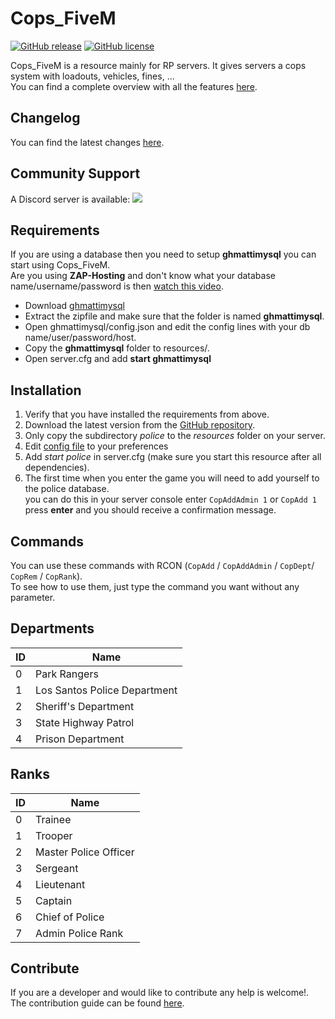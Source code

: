 # Cops_FiveM
[![GitHub release](https://img.shields.io/github/release/FiveM-Scripts/Cops_FiveM.svg)](https://github.com/FiveM-Scripts/Cops_FiveM/releases/latest) [![GitHub license](https://img.shields.io/github/license/FiveM-Scripts/Cops_FiveM.svg)](https://github.com/FiveM-Scripts/Cops_FiveM/blob/master/LICENSE)

Cops_FiveM is a resource mainly for RP servers. It gives servers a cops system with loadouts, vehicles, fines, ...    
You can find a complete overview with all the features [here](docs/features.md).

## Changelog
You can find the latest changes [here](CHANGELOG.md).

## Community Support
A Discord server is available: [![](https://discordapp.com/api/guilds/361144123681538060/widget.png)](https://discord.gg/qnAqCEd)

## Requirements
If you are using a database then you need to setup **ghmattimysql** you can start using Cops_FiveM.  
Are you using **ZAP-Hosting** and don't know what your database name/username/password is then [watch this video](https://www.youtube.com/watch?v=4UcC9zNZkFc).

- Download [ghmattimysql](https://github.com/GHMatti/ghmattimysql/releases/download/1.1.0/ghmattimysql.zip)
- Extract the zipfile and make sure that the folder is named **ghmattimysql**.
- Open ghmattimysql/config.json and edit the config lines with your db name/user/password/host.
- Copy the **ghmattimysql** folder to resources/.
- Open server.cfg and add **start ghmattimysql**

## Installation
1. Verify that you have installed the requirements from above.
2. Download the latest version from the [GitHub repository](https://github.com/FiveM-Scripts/Cops_FiveM/releases/latest).    
3. Only copy the subdirectory *police* to the *resources* folder on your server.    
4. Edit [config file](https://github.com/FiveM-Scripts/Cops_FiveM/blob/master/police/config/config.lua) to your preferences    
5. Add *start police* in server.cfg (make sure you start this resource after all dependencies).
6. The first time when you enter the game you will need to add yourself to the police database.    
you can do this in your server console enter `CopAddAdmin 1` or `CopAdd 1` press **enter** and you should receive a confirmation message.

## Commands
You can use these commands with RCON (`CopAdd` / `CopAddAdmin` / `CopDept`/ `CopRem` / `CopRank`).    
To see how to use them, just type the command you want without any parameter.

## Departments
| ID | Name |
| -- | ---- |
| 0  | Park Rangers |
| 1  | Los Santos Police Department|
| 2  | Sheriff's Department |
| 3  | State Highway Patrol |
| 4  | Prison Department|

## Ranks
| ID | Name |
| -- | ---- |
| 0  | Trainee|
| 1  | Trooper|
| 2  | Master Police Officer|
| 3  | Sergeant|
| 4  | Lieutenant|
| 5  | Captain|
| 6  | Chief of Police|
| 7  | Admin Police Rank|

## Contribute
If you are a developer and would like to contribute any help is welcome!.   
The contribution guide can be found [here](https://github.com/Kyominii/Cops_FiveM/blob/master/CONTRIBUTING.md).
